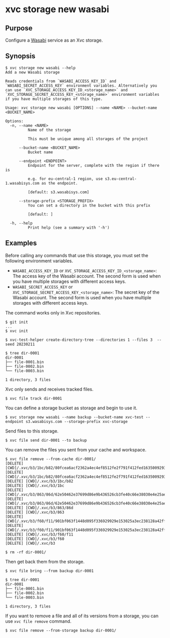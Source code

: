 # xvc storage new wasabi

## Purpose

Configure a [Wasabi](https://wasabi.com/) service as an Xvc storage.

## Synopsis

```console
$ xvc storage new wasabi --help
Add a new Wasabi storage

Reads credentials from `WASABI_ACCESS_KEY_ID` and `WASABI_SECRET_ACCESS_KEY` environment variables. Alternatively you can use `XVC_STORAGE_ACCESS_KEY_ID_<storage_name>` and `XVC_STORAGE_SECRET_ACCESS_KEY_<storage_name>` environment variables if you have multiple storages of this type.

Usage: xvc storage new wasabi [OPTIONS] --name <NAME> --bucket-name <BUCKET_NAME>

Options:
  -n, --name <NAME>
          Name of the storage

          This must be unique among all storages of the project

      --bucket-name <BUCKET_NAME>
          Bucket name

      --endpoint <ENDPOINT>
          Endpoint for the server, complete with the region if there is

          e.g. for eu-central-1 region, use s3.eu-central-1.wasabisys.com as the endpoint.

          [default: s3.wasabisys.com]

      --storage-prefix <STORAGE_PREFIX>
          You can set a directory in the bucket with this prefix

          [default: ]

  -h, --help
          Print help (see a summary with '-h')

```

## Examples


Before calling any commands that use this storage, you must set the following environment variables.

- `WASABI_ACCESS_KEY_ID` or `XVC_STORAGE_ACCESS_KEY_ID_<storage_name>`: The access key of the Wasabi
  account. The second form is used when you have multiple storages with different access keys.
- `WASABI_SECRET_ACCESS_KEY` or `XVC_STORAGE_SECRET_ACCESS_KEY_<storage_name>`: The secret key of the Wasabi account. The second form is used when you have multiple storages with different access keys.

The command works only in Xvc repositories.

```console
$ git init
...
$ xvc init

$ xvc-test-helper create-directory-tree --directories 1 --files 3  --seed 20230211

$ tree dir-0001
dir-0001
├── file-0001.bin
├── file-0002.bin
└── file-0003.bin

1 directory, 3 files

```

Xvc only sends and receives tracked files.

```console
$ xvc file track dir-0001
```

You can define a storage bucket as storage and begin to use it.

```console
$ xvc storage new wasabi --name backup --bucket-name xvc-test --endpoint s3.wasabisys.com --storage-prefix xvc-storage

```

Send files to this storage.

```console
$ xvc file send dir-0001 --to backup

```

You can remove the files you sent from your cache and workspace.

```console
$ xvc file remove --from-cache dir-0001/
[DELETE] [CWD]/.xvc/b3/1bc/b82/80fcea6acf2362a4ec4ef8512fe2f791f412fed1635009293abedcad88/0.bin
[DELETE] [CWD]/.xvc/b3/1bc/b82/80fcea6acf2362a4ec4ef8512fe2f791f412fed1635009293abedcad88
[DELETE] [CWD]/.xvc/b3/1bc/b82
[DELETE] [CWD]/.xvc/b3/1bc
[DELETE] [CWD]/.xvc/b3/863/86d/62e50462e37699d86e9b436526cb3fe40c66e38030e4e25ae4e168193a/0.bin
[DELETE] [CWD]/.xvc/b3/863/86d/62e50462e37699d86e9b436526cb3fe40c66e38030e4e25ae4e168193a
[DELETE] [CWD]/.xvc/b3/863/86d
[DELETE] [CWD]/.xvc/b3/863
[DELETE] [CWD]/.xvc/b3/f60/f11/901bf063f1448d095f336929929e153025a3ec238128a42ff6e5f080ef/0.bin
[DELETE] [CWD]/.xvc/b3/f60/f11/901bf063f1448d095f336929929e153025a3ec238128a42ff6e5f080ef
[DELETE] [CWD]/.xvc/b3/f60/f11
[DELETE] [CWD]/.xvc/b3/f60
[DELETE] [CWD]/.xvc/b3

$ rm -rf dir-0001/
```

Then get back them from the storage.

```console
$ xvc file bring --from backup dir-0001

$ tree dir-0001
dir-0001
├── file-0001.bin
├── file-0002.bin
└── file-0003.bin

1 directory, 3 files

```

If you want to remove a file and all of its versions from a storage, you can use `xvc file remove` command.

```console
$ xvc file remove --from-storage backup dir-0001/

```
